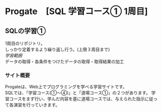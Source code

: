 # Progate　[SQL 学習コース① 1周目]

## SQLの学習①
1周目のリポジトリ。  
しっかり定着するよう繰り返し行う。(上限３周目まで)  
*学習範囲*   
データの取得・各条件をつけたデータの取得・取得結果の加工

### サイト概要
Progateは、Web上でプログラミングを学べる学習サイトです。  
SQLでは、「学習コース(①〜④)」と「道場コース①」の２つがあります。
学習コースをまず行い、学んだ内容を基に道場コースでは、与えられた指示に従って各演習を行っていきます。  